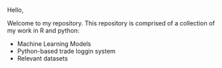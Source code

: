 Hello,

Welcome to my repository. 
This repository is comprised of a collection of my work in R and python:
- Machine Learning Models
- Python-based trade loggin system
- Relevant datasets

